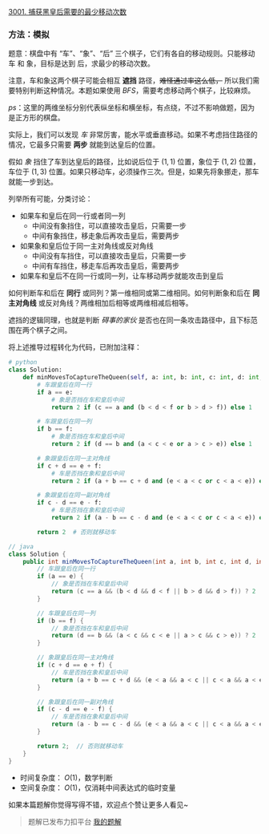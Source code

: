 [3001. 捕获黑皇后需要的最少移动次数](https://leetcode.cn/problems/minimum-moves-to-capture-the-queen/description/)

### 方法：模拟

题意：棋盘中有 “车”、“象”、“后” 三个棋子，它们有各自的移动规则。只能移动 车 和 象，目标是达到 后，求最少的移动次数。

注意，车和象这两个棋子可能会相互 **遮挡** 路径，~~难怪通过率这么低，~~ 所以我们需要特别判断这种情况。本题如果使用 $BFS$，需要考虑移动两个棋子，比较麻烦。

$ps$：这里的两维坐标分别代表纵坐标和横坐标，有点绕，不过不影响做题，因为是正方形的棋盘。

实际上，我们可以发现 *车* 非常厉害，能水平或垂直移动。如果不考虑挡住路径的情况，它最多只需要 **两步** 就能到达皇后的位置。

假如 *象* 挡住了车到达皇后的路径，比如说后位于 $(1,1)$ 位置，象位于 $(1,2)$ 位置，车位于 $(1,3)$ 位置。如果只移动车，必须操作三次。但是，如果先将象挪走，那车就能一步到达。

列举所有可能，分类讨论：

- 如果车和皇后在同一行或者同一列
  - 中间没有象挡住，可以直接攻击皇后，只需要一步
  - 中间有象挡住，移走象后再攻击皇后，需要两步
- 如果象和皇后位于同一主对角线或反对角线
  - 中间没有车挡住，可以直接攻击皇后，只需要一步
  - 中间有车挡住，移走车后再攻击皇后，需要两步
- 如果车和皇后不在同一行或同一列，让车移动两步就能攻击到皇后

如何判断车和后在 **同行** 或同列？第一维相同或第二维相同。如何判断象和后在 **同主对角线** 或反对角线？两维相加后相等或两维相减后相等。

遮挡的逻辑同理，也就是判断 *碍事的家伙* 是否也在同一条攻击路径中，且下标范围在两个棋子之间。

将上述推导过程转化为代码，已附加注释：

```Python
# python
class Solution:
    def minMovesToCaptureTheQueen(self, a: int, b: int, c: int, d: int, e: int, f: int) -> int:
        # 车跟皇后在同一行
        if a == e:
            # 象是否挡在车和皇后中间
            return 2 if (c == a and (b < d < f or b > d > f)) else 1

        # 车跟皇后在同一列
        if b == f:
            # 象是否挡在车和皇后中间
            return 2 if (d == b and (a < c < e or a > c > e)) else 1

        # 象跟皇后在同一主对角线
        if c + d == e + f:
            # 车是否挡在象和皇后中间
            return 2 if (a + b == c + d and (e < a < c or c < a < e)) else 1

        # 象跟皇后在同一副对角线
        if c - d == e - f:
            # 车是否挡在象和皇后中间
            return 2 if (a - b == c - d and (e < a < c or c < a < e)) else 1

        return 2  # 否则就移动车
```

```Java
// java
class Solution {
    public int minMovesToCaptureTheQueen(int a, int b, int c, int d, int e, int f) {
        // 车跟皇后在同一行
        if (a == e) {
            // 象是否挡在车和皇后中间
            return (c == a && (b < d && d < f || b > d && d > f)) ? 2 : 1;
        }

        // 车跟皇后在同一列
        if (b == f) {
            // 象是否挡在车和皇后中间
            return (d == b && (a < c && c < e || a > c && c > e)) ? 2 : 1;
        }

        // 象跟皇后在同一主对角线
        if (c + d == e + f) {
            // 车是否挡在象和皇后中间
            return (a + b == c + d && (e < a && a < c || c < a && a < e)) ? 2 : 1;
        }

        // 象跟皇后在同一副对角线
        if (c - d == e - f) {
            // 车是否挡在象和皇后中间
            return (a - b == c - d && (e < a && a < c || c < a && a < e)) ? 2 : 1;
        }

        return 2;  // 否则就移动车
    }
}
```

- 时间复杂度： $O(1)$，数学判断
- 空间复杂度： $O(1)$，仅消耗中间表达式的临时变量

如果本篇题解你觉得写得不错，欢迎点个赞让更多人看见~

> 题解已发布力扣平台 [我的题解](https://leetcode.cn/problems/minimum-moves-to-capture-the-queen/solutions/3010625/fen-lei-tao-lun-kao-lu-zhe-dang-si-ge-if-xxvp/)

